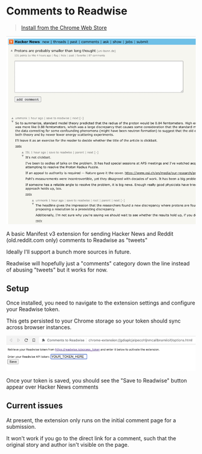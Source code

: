 # Comments to Readwise

> [Install from the Chrome Web Store](https://chrome.google.com/webstore/detail/mbpckcijlikkkakedodgpgkdmgbdogmp)

![](./example.png)

A basic Manifest v3 extension for sending Hacker News and Reddit (old.reddit.com only) comments to Readwise as "tweets"

Ideally I'll support a bunch more sources in future.

Readwise will hopefully just a "comments" category down the line instead of abusing "tweets" but it works for now.

## Setup

Once installed, you need to navigate to the extension settings and configure your Readwise token.

This gets persisted to your Chrome storage so your token should sync across browser instances.

![](./settings.png)

Once your token is saved, you should see the "Save to Readwise" button appear over Hacker News comments

## Current issues

At present, the extension only runs on the initial comment page for a submission.

It won't work if you go to the direct link for a comment, such that the original story and author isn't visible on the page.
